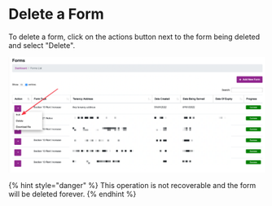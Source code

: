 # Delete a Form

To delete a form, click on the actions button next to the form being deleted and select "Delete".

![](<../.gitbook/assets/CleanShot 2022-01-07 at 10.13.28@2x.png>)

{% hint style="danger" %}
This operation is not recoverable and the form will be deleted forever.
{% endhint %}
